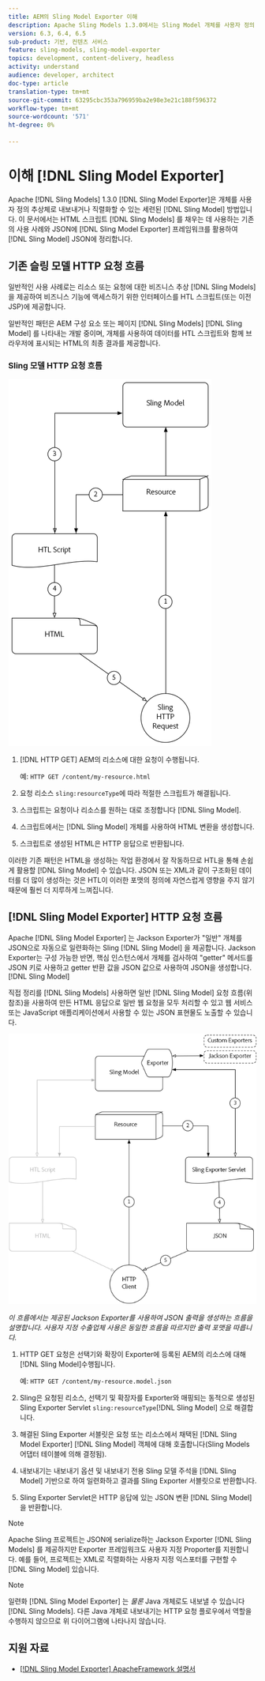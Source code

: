 ```yaml
---
title: AEM의 Sling Model Exporter 이해
description: Apache Sling Models 1.3.0에서는 Sling Model 개체를 사용자 정의 추상체로 내보내거나 직렬화할 수 있는 세련된 방법인 Sling Model Exporter를 도입합니다. 이 문서에서는 Sling Model Exporter 프레임워크를 활용하여 Sling Model을 JSON으로 일련화하는 것과 함께 Sling Models를 사용하여 HTL 스크립트를 채우는 일반적인 사용 사례를 소개합니다.
version: 6.3, 6.4, 6.5
sub-product: 기반, 컨텐츠 서비스
feature: sling-models, sling-model-exporter
topics: development, content-delivery, headless
activity: understand
audience: developer, architect
doc-type: article
translation-type: tm+mt
source-git-commit: 63295cbc353a796959ba2e98e3e21c188f596372
workflow-type: tm+mt
source-wordcount: '571'
ht-degree: 0%

---
```



# 이해 [!DNL Sling Model Exporter]

Apache [!DNL Sling Models] 1.3.0 [!DNL Sling Model Exporter]은 개체를 사용자 정의 추상체로 내보내거나 직렬화할 수 있는 세련된 [!DNL Sling Model] 방법입니다. 이 문서에서는 HTML 스크립트 [!DNL Sling Models] 를 채우는 데 사용하는 기존의 사용 사례와 JSON에 [!DNL Sling Model Exporter] 프레임워크를 활용하여 [!DNL Sling Model] JSON에 정리합니다.

## 기존 슬링 모델 HTTP 요청 흐름

일반적인 사용 사례로는 리소스 또는 요청에 대한 비즈니스 추상 [!DNL Sling Models] 을 제공하여 비즈니스 기능에 액세스하기 위한 인터페이스를 HTL 스크립트(또는 이전 JSP)에 제공합니다.

일반적인 패턴은 AEM 구성 요소 또는 페이지 [!DNL Sling Models] [!DNL Sling Model] 를 나타내는 개발 중이며, 개체를 사용하여 데이터를 HTL 스크립트와 함께 브라우저에 표시되는 HTML의 최종 결과를 제공합니다.

### Sling 모델 HTTP 요청 흐름

![슬링 모델 요청 흐름](./assets/understand-sling-model-exporter/sling-model-request-flow.png)

1. [!DNL HTTP GET] AEM의 리소스에 대한 요청이 수행됩니다.

   예: `HTTP GET /content/my-resource.html`

1. 요청 리소스 `sling:resourceType`에 따라 적절한 스크립트가 해결됩니다.

1. 스크립트는 요청이나 리소스를 원하는 대로 조정합니다 [!DNL Sling Model].

1. 스크립트에서는 [!DNL Sling Model] 개체를 사용하여 HTML 변환을 생성합니다.

1. 스크립트로 생성된 HTML은 HTTP 응답으로 반환됩니다.

이러한 기존 패턴은 HTML을 생성하는 작업 환경에서 잘 작동하므로 HTL을 통해 손쉽게 활용할 [!DNL Sling Model] 수 있습니다. JSON 또는 XML과 같이 구조화된 데이터를 더 많이 생성하는 것은 HTL이 이러한 포맷의 정의에 자연스럽게 영향을 주지 않기 때문에 훨씬 더 지루하게 느껴집니다.

## [!DNL Sling Model Exporter] HTTP 요청 흐름

Apache [!DNL Sling Model Exporter] 는 Jackson Exporter가 &quot;일반&quot; 개체를 JSON으로 자동으로 일련화하는 Sling [!DNL Sling Model] 을 제공합니다. Jackson Exporter는 구성 가능한 반면, 핵심 인스턴스에서 개체를 검사하여 &quot;getter&quot; 메서드를 JSON 키로 사용하고 getter 반환 값을 JSON 값으로 사용하여 JSON을 생성합니다. [!DNL Sling Model]

직접 정리를 [!DNL Sling Models] 사용하면 일반 [!DNL Sling Model] 요청 흐름(위 참조)을 사용하여 만든 HTML 응답으로 일반 웹 요청을 모두 처리할 수 있고 웹 서비스 또는 JavaScript 애플리케이션에서 사용할 수 있는 JSON 표현물도 노출할 수 있습니다.

![Sling Model Exporter HTTP 요청 흐름](./assets/understand-sling-model-exporter/sling-model-exporter-request-flow.png)

*이 흐름에서는 제공된 Jackson Exporter를 사용하여 JSON 출력을 생성하는 흐름을 설명합니다. 사용자 지정 수출업체 사용은 동일한 흐름을 따르지만 출력 포맷을 따릅니다.*

1. HTTP GET 요청은 선택기와 확장이 Exporter에 등록된 AEM의 리소스에 대해 [!DNL Sling Model]수행됩니다.

   예: `HTTP GET /content/my-resource.model.json`

1. Sling은 요청된 리소스, 선택기 및 확장자를 Exporter와 매핑되는 동적으로 생성된 Sling Exporter Servlet `sling:resourceType`[!DNL Sling Model] 으로 해결합니다.
1. 해결된 Sling Exporter 서블릿은 요청 또는 리소스에서 채택된 [!DNL Sling Model Exporter] [!DNL Sling Model] 객체에 대해 호출합니다(Sling Models 어댑터 테이블에 의해 결정됨).
1. 내보내기는 내보내기 옵션 및 내보내기 전용 Sling 모델 주석을 [!DNL Sling Model] 기반으로 하여 일련화하고 결과를 Sling Exporter 서블릿으로 반환합니다.
1. Sling Exporter Servlet은 HTTP 응답에 있는 JSON 변환 [!DNL Sling Model] 을 반환합니다.

>[!NOTE]
>
>Apache Sling 프로젝트는 JSON에 serialize하는 Jackson Exporter [!DNL Sling Models] 를 제공하지만 Exporter 프레임워크도 사용자 지정 Proporter를 지원합니다. 예를 들어, 프로젝트는 XML로 직렬화하는 사용자 지정 익스포터를 구현할 수 [!DNL Sling Model] 있습니다.

>[!NOTE]
>
>일련화 [!DNL Sling Model Exporter] 는 *물론* Java 개체로도 내보낼 수 있습니다 [!DNL Sling Models]. 다른 Java 개체로 내보내기는 HTTP 요청 플로우에서 역할을 수행하지 않으므로 위 다이어그램에 나타나지 않습니다.

## 지원 자료

* [ [!DNL Sling Model Exporter] ApacheFramework 설명서](https://sling.apache.org/documentation/bundles/models.html#exporter-framework-since-130)
